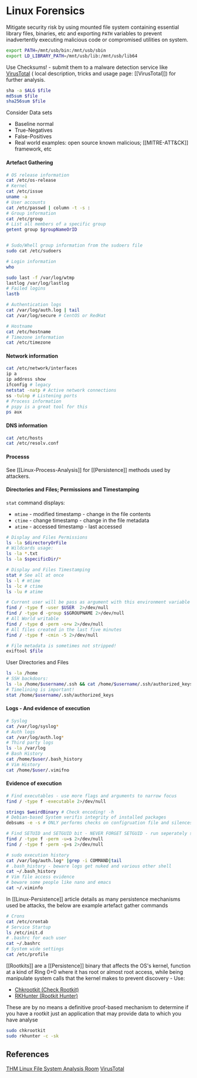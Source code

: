 # Linux Forensics

Mitigate security risk by using mounted file system containing essential library files, binaries, etc and exporting `PATH` variables to prevent inadvertently executing malicious code or compromised utilities on system. 
```bash
export PATH=/mnt/usb/bin:/mnt/usb/sbin
export LD_LIBRARY_PATH=/mnt/usb/lib:/mnt/usb/lib64
```

Use Checksums! - submit them to a malware detection service like [VirusTotal](https://www.virustotal.com/gui/home/upload) ( local description, tricks and usage page: [[VirusTotal]]) for further analysis. 
```bash
sha -a $ALG $file
md5sum $file
sha256sum $file
```

Consider Data sets
- Baseline normal
- True-Negatives
- False-Positives
- Real world examples: open source known malicious; [[MITRE-ATT&CK]] framework, etc
#### Artefact Gathering
```bash
# OS release information
cat /etc/os-release
# Kernel
cat /etc/issue
uname -a
# User accounts
cat /etc/passwd | column -t -s :
# Group information
cat /etc/group
# List all members of a specific group
getent group $groupNameOrID


# Sudo/Whell group information from the sudoers file
sudo cat /etc/sudoers

# Login information
who

sudo last -f /var/log/wtmp
lastlog /var/log/lastlog
# Failed logins
lastb

# Authentication logs
cat /var/log/auth.log | tail
cat /var/log/secure # CentOS or RedHat

# Hostname
cat /etc/hostname
# Timezone information
cat /etc/timezone
```
####  Network information
```bash
cat /etc/network/interfaces
ip a 
ip address show
ifconfig # legacy
netstat -natp # Active network connections
ss -tulnp # Listening ports
# Process information
# pspy is a great tool for this
ps aux
```
####  DNS information
```bash
cat /etc/hosts
cat /etc/resolv.conf
```


#### Processs

See [[Linux-Process-Analysis]] for [[Persistence]] methods used by attackers.

#### Directories and Files; Permissions and Timestamping

`stat` command displays:
- `mtime` - modified timestamp - change in the file contents
- `ctime` - change timestamp - change in the file metadata
- `atime` - accessed timestamp - last accessed 

```bash
# Display and Files Permissions
ls -la $directoryOrFile
# Wildcards usage:
ls -la *.txt
ls -la $specificDir/*

# Display and Files Timestamping
stat # See all at once
ls -l # mtime
ls -lc # ctime
ls -lu # atime

# Current user will be pass as argument with this environment variable - replace with specific username if required
find / -type f -user $USER  2>/dev/null
find / -type d -group $$GROUPNAME 2>/dev/null
# All World writable  
find / -type d -perm -o+w 2>/dev/null
# All files created in the last five minutes
find / -type f -cmin -5 2>/dev/null

# File metadata is sometimes not stripped!
exiftool $file
```

User Directories and Files
```bash
ls -la /home
# SSH backdoors:
ls -la /home/$username/.ssh && cat /home/$username/.ssh/authorized_keys 
# Timelining is important!
stat /home/$username/.ssh/authorized_keys
```

#### Logs - And evidence of execution
```bash
# Syslog
cat /var/log/syslog*
# Auth logs
cat /var/log/auth.log*
# Third party logs
ls -la /var/log
# Bash History
cat /home/$user/.bash_history
# Vim History
cat /home/$user/.vimifno
```
#### Evidence of execution
```bash
# Find executables - use more flags and arguments to narrow focus
find / -type f -executable 2>/dev/null

strings $weirdBinary # Check encoding! -h
# Debian-based System verifis integrity of installed packages
debsums -e -s # ONLY performs checks on configruation file and silences error NOT FULL METHODICALLY SOUND

# Find SETUID and SETGUID bit - NEVER FORGET SETGUID - run seperately seperately!
find / -type f -perm -u=s 2>/dev/null
find / -type f -perm -g=s 2>/dev/null

# sudo execution history
cat /var/log/auth.log* |grep -i COMMAND|tail
# .bash_history - beware logs get nuked and various other shell
cat ~/.bash_history
# Vim file access evidence
# beware some people like nano and emacs
cat ~/.viminfo
```

In [[Linux-Persistence]] article details as many persistence mechanisms used be attacks, the below are example artefact gather commands
```bash
# Crons
cat /etc/crontab
# Service Startup
ls /etc/init.d
# .bashrc for each user
cat ~/.bashrc
# System wide settings
cat /etc/profile
```

[[Rootkits]] are a [[Persistence]] binary that affects the OS's kernel, function at a kind of Ring 0+0 where it has root or almost root access, while being manipulate system calls that the kernel makes to prevent discovery - Use:
- [Chkrootkit (Check Rootkit)](https://www.chkrootkit.org/)
- [RKHunter (Rootkit Hunter)](https://rkhunter.sourceforge.net/) 

These are by no means a definitive proof-based mechanism to determine if you have a rootkit just an application that may provide data to which you have analyse  
```bash
sudo chkrootkit
sudo rkhunter -c -sk
```
## References

[THM Linux File System Analysis Room](https://tryhackme.com/r/room/linuxfilesystemanalysis)
[VirusTotal](https://www.virustotal.com/gui/home/upload) 